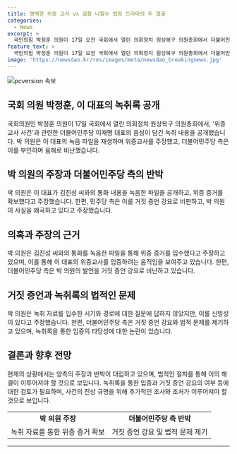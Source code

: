```yaml
---
title: 명백한 위증 교사 vs 검찰 나팔수 법정 드라마의 두 얼굴
categories:
  - News
excerpt: >
  국민의힘 박정훈 의원이 17일 오전 국회에서 열린 의회정치 원상복구 의원총회에서 더불어민주당 이재명 대표가 위증교사 사건과 관련한 음성 녹취 내용을 공개하고, 이를 토대로 이 대표를 비판하고 있다. 녹취 내용은 박 의원이 2018년 12월에 김진성 씨와의 통화를 녹음한 것으로, 이 대표가 위증할 것을 당부하는 발언이 담겨 있다. 이에 대해 더불어민주당 측은 적극적으로 대응하며 박 의원을 비판하고, 녹취 자료의 출처와 신뢰성에 대한 의문을 제기하고 있다.
feature_text: >
  국민의힘 박정훈 의원이 17일 오전 국회에서 열린 의회정치 원상복구 의원총회에서 더불어민주당 이재명 대표가 위증교사 사건과 관련한 음성 녹취 내용을 공개하고, 이를 토대로 이 대표를 비판하고 있다. 녹취 내용은 박 의원이 2018년 12월에 김진성 씨와의 통화를 녹음한 것으로, 이 대표가 위증할 것을 당부하는 발언이 담겨 있다. 이에 대해 더불어민주당 측은 적극적으로 대응하며 박 의원을 비판하고, 녹취 자료의 출처와 신뢰성에 대한 의문을 제기하고 있다.
image: 'https://newsdao.kr/res/images/meta/newsdao_breakingnews.jpg'
---
```


<p><img src="https://newsdao.kr/res/images/meta/newsdao_breakingnews.jpg" alt="pcversion 속보" /></p>

<h2 data-ke-size="size26">국회 의원 박정훈, 이 대표의 녹취록 공개</h2>

<p data-ke-size="size16">국회의원인 박정훈 의원이 17일 국회에서 열린 의회정치 원상복구 의원총회에서, '위증교사 사건'과 관련한 더불어민주당 이재명 대표의 음성이 담긴 녹취 내용을 공개했습니다. 박 의원은 이 대표의 녹음 파일을 재생하며 위증교사를 주장했고, 더불어민주당 측은 이를 부인하며 음해로 비난했습니다.</p>

<h2 data-ke-size="size24">박 의원의 주장과 더불어민주당 측의 반박</h2>

<p data-ke-size="size16">박 의원은 이 대표가 김진성 씨와의 통화 내용을 녹음한 파일을 공개하고, 위증 증거를 확보했다고 주장했습니다. 한편, 민주당 측은 이를 거짓 증언 강요로 비판하고, 박 의원이 사실을 왜곡하고 있다고 주장했습니다.</p>

<h2 data-ke-size="size24">의혹과 주장의 근거</h2>

<p data-ke-size="size16">박 의원은 김진성 씨와의 통화를 녹음한 파일을 통해 위증 증거를 입수했다고 주장하고 있으며, 이를 통해 이 대표의 위증교사를 입증하려는 움직임을 보여주고 있습니다. 한편, 더불어민주당 측은 박 의원의 발언을 거짓 증언 강요로 비난하고 있습니다.</p>

<h2 data-ke-size="size24">거짓 증언과 녹취록의 법적인 문제</h2>

<p data-ke-size="size16">박 의원은 녹취 자료를 입수한 시기와 경로에 대한 질문에 답하지 않았지만, 이를 신빙성이 있다고 주장했습니다. 한편, 더불어민주당 측은 거짓 증언 강요와 법적 문제를 제기하고 있으며, 녹취록을 통한 입증의 타당성에 대한 논란이 있습니다.</p>

<h2 data-ke-size="size24">결론과 향후 전망</h2>

<p data-ke-size="size16">현재의 상황에서는 양측의 주장과 반박이 대립하고 있으며, 법적인 절차를 통해 이의 해결이 이루어져야 할 것으로 보입니다. 녹취록을 통한 입증과 거짓 증언 강요의 여부 등에 대한 검토가 필요하며, 사건의 진상 규명을 위해 추가적인 조사와 조처가 이루어져야 할 것으로 보입니다.</p>

<table>
  <tr>
    <td style="text-align: center; height: 17px;"><b>박 의원 주장</b></td>
    <td style="text-align: center; height: 17px;"><b>더불어민주당 측 반박</b></td>
  </tr>
  <tr>
    <td style="text-align: center; height: 17px;">녹취 자료를 통한 위증 증거 확보</td>
    <td style="text-align: center; height: 17px;">거짓 증언 강요 및 법적 문제 제기</td>
  </tr>
</table>

<hr>

<p data-ke-size="size16">&nbsp;</p>

